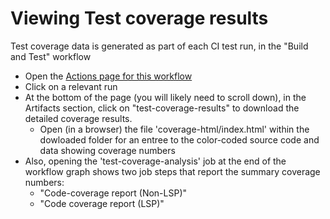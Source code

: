 

# Viewing Test coverage results

Test coverage data is generated as part of each CI test run, in the "Build and Test" workflow

- Open the [Actions page for this workflow](https://github.com/dafny-lang/dafny/actions/workflows/msbuild.yml)
- Click on a relevant run
- At the bottom of the page (you will likely need to scroll down), in the Artifacts section, click on "test-coverage-results" to download the detailed coverage results.
   - Open (in a browser) the file 'coverage-html/index.html' within the dowloaded folder for an entree to the color-coded source code and data showing coverage numbers
- Also, opening the 'test-coverage-analysis' job at the end of the workflow graph
  shows two job steps that report the summary coverage numbers:
   - "Code-coverage report (Non-LSP)"
   - "Code coverage report (LSP)"

